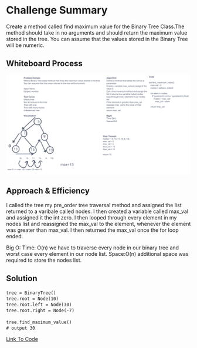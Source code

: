 # Challenge Summary

Create a method called find maximum value for the Binary Tree Class.The method should take in no arguments and should return the maximum value stored in the tree. You can assume that the values stored in the Binary Tree will be numeric.

## Whiteboard Process

![tree_max](/python/docs/tree_max/tree_max.png)

## Approach & Efficiency

I called the tree my pre_order tree traversal method and assigned the list returned to a varibale called nodes. I then created a variable called max_val and assigned it the int zero. I then looped through every element in my nodes list and reassigned the max_val to the element, whenever the element was greater than max_val. I then returned the max_val once the for loop ended.

Big O:
Time: O(n) we have to traverse every node in our binary tree and worst case every element in our node list.
Space:O(n) additional space was required to store the nodes list.
## Solution

```
tree = BinaryTree()
tree.root = Node(10)
tree.root.left = Node(30)
tree.root.right = Node(-7)

tree.find_maximum_value()
# output 30
```

[Link To Code](/python/data_structures/binary_tree.py)

